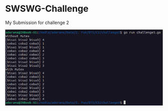 # SWSWG-Challenge
My Submission for challenge 2

![alt text](https://github.com/aderama2711/SWSWG-Chal/blob/C2/result.png?raw=true)
